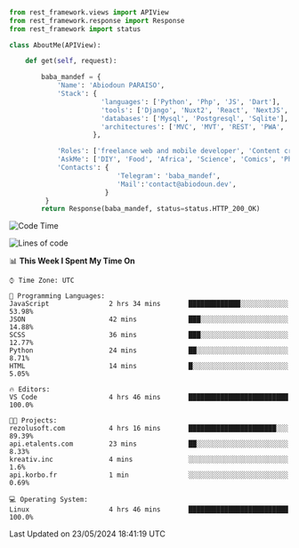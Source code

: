 ###
```python
from rest_framework.views import APIView
from rest_framework.response import Response
from rest_framework import status

class AboutMe(APIView):

    def get(self, request):

        baba_mandef = {
            'Name': 'Abiodoun PARAISO',
            'Stack': {
                       'languages': ['Python', 'Php', 'JS', 'Dart'],
                       'tools': ['Django', 'Nuxt2', 'React', 'NextJS', 'Flutter'],
                       'databases': ['Mysql', 'Postgresql', 'Sqlite'],
                       'architectures': ['MVC', 'MVT', 'REST', 'PWA', 'SPA', 'MicroServices']
                     },

            'Roles': ['freelance web and mobile developer', 'Content creator', 'Teacher', 'Mentor'],
            'AskMe': ['DIY', 'Food', 'Africa', 'Science', 'Comics', 'Photography', 'Tech', 'Programming', 'Mechatronics'],
            'Contacts': {
                           'Telegram': 'baba_mandef',
                           'Mail':'contact@abiodoun.dev',
                        }
         }
        return Response(baba_mandef, status=status.HTTP_200_OK)

```                    

<!--START_SECTION:waka-->
![Code Time](http://img.shields.io/badge/Code%20Time-1%2C071%20hrs%2014%20mins-blue)

![Lines of code](https://img.shields.io/badge/From%20Hello%20World%20I%27ve%20Written-273%20Thousand%20lines%20of%20code-blue)

📊 **This Week I Spent My Time On** 

```text
⌚︎ Time Zone: UTC

💬 Programming Languages: 
JavaScript               2 hrs 34 mins       █████████████░░░░░░░░░░░░   53.98% 
JSON                     42 mins             ███░░░░░░░░░░░░░░░░░░░░░░   14.88% 
SCSS                     36 mins             ███░░░░░░░░░░░░░░░░░░░░░░   12.77% 
Python                   24 mins             ██░░░░░░░░░░░░░░░░░░░░░░░   8.71% 
HTML                     14 mins             █░░░░░░░░░░░░░░░░░░░░░░░░   5.05%

🔥 Editors: 
VS Code                  4 hrs 46 mins       █████████████████████████   100.0%

🐱‍💻 Projects: 
rezolusoft.com           4 hrs 16 mins       ██████████████████████░░░   89.39% 
api.etalents.com         23 mins             ██░░░░░░░░░░░░░░░░░░░░░░░   8.33% 
kreativ.inc              4 mins              ░░░░░░░░░░░░░░░░░░░░░░░░░   1.6% 
api.korbo.fr             1 min               ░░░░░░░░░░░░░░░░░░░░░░░░░   0.69%

💻 Operating System: 
Linux                    4 hrs 46 mins       █████████████████████████   100.0%

```


 Last Updated on 23/05/2024 18:41:19 UTC
<!--END_SECTION:waka-->
